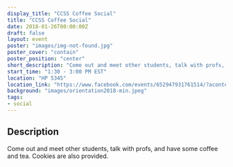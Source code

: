 ```yaml
---
display_title: "CCSS Coffee Social"
title: "CCSS Coffee Social"
date: 2018-01-26T00:00:00Z
draft: false
layout: event
poster: "images/img-not-found.jpg"
poster_cover: "contain"
poster_position: "center"
short_description: "Come out and meet other students, talk with profs, and have some coffee and tea. Cookies are also provided."
start_time: "1:30 - 3:00 PM EST"
location: "HP 5345"
location_link: "https://www.facebook.com/events/652947931761514/?acontext=%7B%22event_action_history%22%3A[%7B%22surface%22%3A%22page%22%7D]%7D"
background: "images/orientation2018-min.jpeg"
tags:
- social
---
```


## Description

Come out and meet other students, talk with profs, and have some coffee and tea. Cookies are also provided.